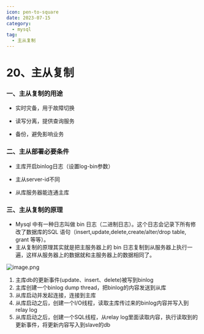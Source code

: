 ```yaml
---
icon: pen-to-square
date: 2023-07-15
category:
  - mysql
tag:
  - 主从复制
---
```


# 20、主从复制



### 一、主从复制的用途

- 实时灾备，用于故障切换

- 读写分离，提供查询服务

- 备份，避免影响业务

  

### 二、主从部署必要条件

- 主库开启binlog日志（设置log-bin参数）

- 主从server-id不同

- 从库服务器能连通主库

  

### 三、主从复制的原理

- Mysql 中有一种日志叫做 bin 日志（二进制日志）。这个日志会记录下所有修改了数据库的SQL 语句（insert,update,delete,create/alter/drop table, grant 等等）。
- 主从复制的原理其实就是把主服务器上的 bin 日志复制到从服务器上执行一遍，这样从服务器上的数据就和主服务器上的数据相同了。

![image.png](https://fynotefile.oss-cn-zhangjiakou.aliyuncs.com/fynote/fyfile/16657/1597204636882698240/c0327525e85b4d098b0369093290b898.png)

1. 主库db的更新事件(update、insert、delete)被写到binlog
2. 主库创建一个binlog dump thread，把binlog的内容发送到从库
3. 从库启动并发起连接，连接到主库
4. 从库启动之后，创建一个I/O线程，读取主库传过来的binlog内容并写入到relay log
5. 从库启动之后，创建一个SQL线程，从relay log里面读取内容，执行读取到的更新事件，将更新内容写入到slave的db